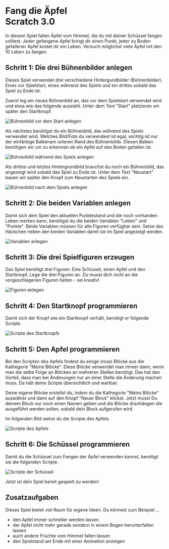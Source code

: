 # Fang die Äpfel <div class="scratch_label">Scratch 3.0</div>

In diesem Spiel fallen Äpfel vom Himmel, die du mit deiner Schüssel fangen solltest. Jeder gefangene Apfel bringt dir einen Punkt, jeder zu Boden gefallener Apfel kostet dir ein Leben. Versuch möglichst viele Äpfel mit den 10 Leben zu fangen.

## Schritt 1: Die drei Bühnenbilder anlegen

Dieses Spiel verwendet drei verschiedene Hintergundbilder (Bühnenbilder). Eines vor Spielstart, eines während des Spiels und ein drittes sobald das Spiel zu Ende ist.

Zuerst leg ein neues Bühnenbild an, das vor dem Spielstart verwendet wird und etwa wie das folgende aussieht. Unter dem Text "Start" platzieren wir später den Startknopf.

<img src="scratch-fang-die-aepfel-v3/buehne_vor_spiel_scaled.jpg" alt="Bühnenbild vor dem Start anlegen">

Als nächstes benötigst du ein Bühnenbild, das während des Spiels verwendet wird. Welches Bild/Foto du verwendest ist egal, wichtig ist nur der einfärbige Balkenam unteren Rand des Bühnenbilds. Diesen Balken benötigen wir um zu erkennen ob ein Apfel auf den Boden gefallen ist.

<img src="scratch-fang-die-aepfel-v3/buehne_waehrend_spiel_scaled.jpg" alt="Bühnenbild während des Spiels anlegen">

Als drittes und letztes Hintergrundbild brauchst du noch ein Bühnenbild, das angezeigt wird sobald das Spiel zu Ende ist. Unter dem Text "Neustart" bauen wir später den Knopf zum Neustarten des Spiels ein.

<img src="scratch-fang-die-aepfel-v3/buehne_nach_spiel_scaled.jpg" alt="Bühnenbild nach dem Spiels anlegen">

## Schritt 2: Die beiden Variablen anlegen

Damit sich dein Spiel den aktuellen Punktestand und die noch vorhanden Leben merken kann, benötigst du die beiden Variablen "Leben" und "Punkte". Beide Variablen müssen für alle Figuren verfügbar sein. Setze das Häckchen neben den beiden Variablen damit sie im Spiel angezeigt werden.

<img src="scratch-fang-die-aepfel-v3/variablen_scaled.jpg" alt="Variablen anlegen">

## Schritt 3: Die drei Spielfiguren erzeugen

Das Spiel benötigt drei Figuren: Eine Schüssel, einen Apfel und den Startknopf. Lege die drei Figuren an. Du musst dich nicht an die vorgeschlagenen Figuren halten - sei kreativ!

<img src="scratch-fang-die-aepfel-v3/figuren.jpg" alt="Figuren anlegen">

## Schritt 4: Den Startknopf programmieren

Damit sich der Knopf wie ein Startknopf verhält, benötigt er folgende Scripte.

<img src="scratch-fang-die-aepfel-v3/knopf_scaled.jpg" alt="Scripte des Startknopfs">

## Schritt 5: Den Apfel programmieren

Bei den Scripten des Apfels findest du einige (rosa) Blöcke aus der Kathegorie "Meine Blöcke". Diese Blöcke verwendet man immer dann, wenn man die selbe Folge an Blöcken an mehreren Stellen benötigt. Das hat den Vorteil, dass man bei Änderungen nur an einer Stelle die Änderung machen muss. Da hält deine Scripte übersichtlich und wartbar.

Deine eigene Blöcke erstellst du, indem du die Kathegorie "Meins Blöcke" auswählst und dann auf den Knopf "Neuer Block" klickst. Jetzt musst Du deinem Block nur noch einen Namen geben und die Blöcke dranhängen die ausgeführt werden sollen, sobald dein Block aufgerufen wird.

Im folgenden Bild siehst du die Scripte des Apfels.

<img src="scratch-fang-die-aepfel-v3/apfel_scaled.jpg" alt="Scripte des Apfels">

## Schritt 6: Die Schüssel programmieren

Damit du die Schüssel zum Fangen der Äpfel verwenden kannst, benötigt sie die folgenden Scripte.

<img src="scratch-fang-die-aepfel-v3/schuessel_scaled.jpg" alt="Scripte der Schüssel">

Jetzt ist dein Spiel bereit gespielt zu werden!

## Zusatzaufgaben

Dieses Spiel bietet viel Raum für eigene Ideen. Du könnest zum Beispiel ...
* den Apfel immer schneller werden lassen
* der Apfel nicht mehr gerade sondern in einem Bogen herunterfallen lassen
* auch andere Früchte vom Himmel fallen lassen
* den Spielstand am Ende mit einer Animation anzeigen